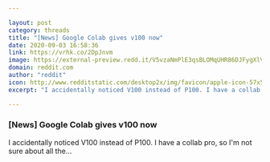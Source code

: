 ```yaml
---

layout: post
category: threads
title: "[News] Google Colab gives v100 now"
date: 2020-09-03 16:58:36
link: https://vrhk.co/2DpJnvm
image: https://external-preview.redd.it/V5vzaNmPlE3qsBLOMqUHR86DJFygXlVBPAhFdj7QNJY.png?width=923&height=483.246073298&auto=webp&crop=923:483.246073298,smart&s=087655e839d3186cce8b4c41846195e20b051170
domain: reddit.com
author: "reddit"
icon: http://www.redditstatic.com/desktop2x/img/favicon/apple-icon-57x57.png
excerpt: "I accidentally noticed V100 instead of P100. I have a collab pro, so I'm not sure about all the..."

---
```


### [News] Google Colab gives v100 now

I accidentally noticed V100 instead of P100. I have a collab pro, so I'm not sure about all the...